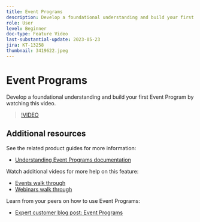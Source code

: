 ```yaml
---
title: Event Programs
description: Develop a foundational understanding and build your first Event Program.
role: User
level: Beginner
doc-type: Feature Video
last-substantial-update: 2023-05-23
jira: KT-13258
thumbnail: 3419622.jpeg
---
```


# Event Programs

Develop a foundational understanding and build your first Event Program by watching this video.

>[!VIDEO](https://video.tv.adobe.com/v/3419622/?learn=on)

## Additional resources

See the related product guides for more information:

* [Understanding Event Programs documentation](https://experienceleague.adobe.com/docs/marketo/using/product-docs/demand-generation/events/understanding-events/understanding-event-programs.html?lang=en)

Watch additional videos for more help on this feature:
* [Events walk through](https://experienceleague.adobe.com/docs/marketo-learn/tutorials/events/events-watch.html?lang=en)
* [Webinars walk through](https://experienceleague.adobe.com/docs/marketo-learn/tutorials/events/webinar-watch.html?lang=en)

Learn from your peers on how to use Event Programs:
* [Expert customer blog post: Event Programs](https://nation.marketo.com/t5/product-blogs/marketo-success-series-event-programs/ba-p/299191)

